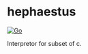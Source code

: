 # hephaestus

[![Go](https://github.com/abarhub/hephaestus/actions/workflows/go.yml/badge.svg)](https://github.com/abarhub/hephaestus/actions/workflows/go.yml)

Interpretor for subset of c.

